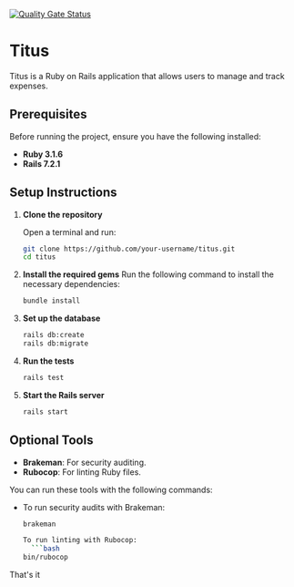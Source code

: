 [![Quality Gate Status](https://sonarcloud.io/api/project_badges/measure?project=Talentn_Titus&metric=alert_status)](https://sonarcloud.io/summary/new_code?id=Talentn_Titus)

# Titus
Titus is a Ruby on Rails application that allows users to manage and track expenses.

## Prerequisites

Before running the project, ensure you have the following installed:

- **Ruby 3.1.6**
- **Rails 7.2.1**

## Setup Instructions

1. **Clone the repository**

    Open a terminal and run:
    
    ```bash
    git clone https://github.com/your-username/titus.git
    cd titus

2. **Install the required gems**
   Run the following command to install the necessary dependencies:
    ```bash
    bundle install

3. **Set up the database**
   ```bash
   rails db:create
   rails db:migrate

4. **Run the tests**
    ```bash
   rails test

5. **Start the Rails server**
   ```bash
   rails start

## Optional Tools

- **Brakeman**: For security auditing.
- **Rubocop**: For linting Ruby files.

You can run these tools with the following commands:

- To run security audits with Brakeman:

  ```bash
  brakeman

  To run linting with Rubocop:
    ```bash
  bin/rubocop


That's it 
